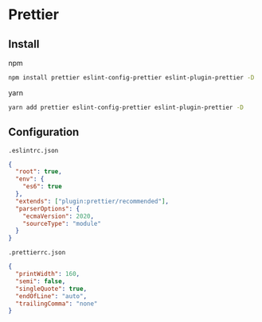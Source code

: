 # Prettier



## Install

npm

```sh
npm install prettier eslint-config-prettier eslint-plugin-prettier -D
```

yarn

```sh
yarn add prettier eslint-config-prettier eslint-plugin-prettier -D
```



## Configuration

`.eslintrc.json`

```json
{
  "root": true,
  "env": { 
    "es6": true
  },
  "extends": ["plugin:prettier/recommended"],
  "parserOptions": {
    "ecmaVersion": 2020,
    "sourceType": "module"
  }
}
```

`.prettierrc.json`

```json
{
  "printWidth": 160,
  "semi": false,
  "singleQuote": true,
  "endOfLine": "auto",
  "trailingComma": "none"
}
```
